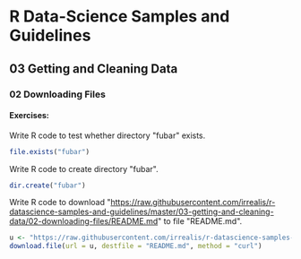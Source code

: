 # R Data-Science Samples and Guidelines
## 03 Getting and Cleaning Data
### 02 Downloading Files
#### Exercises:

Write R code to test whether directory "fubar" exists.
```R
file.exists("fubar")
```

Write R code to create directory "fubar".
```R
dir.create("fubar")
```

Write R code to download "https://raw.githubusercontent.com/irrealis/r-datascience-samples-and-guidelines/master/03-getting-and-cleaning-data/02-downloading-files/README.md" to file "README.md".
```R
u <- "https://raw.githubusercontent.com/irrealis/r-datascience-samples-and-guidelines/master/03-getting-and-cleaning-data/02-downloading-files/README.md"
download.file(url = u, destfile = "README.md", method = "curl")
```
